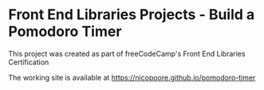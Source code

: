 # Front End Libraries Projects - Build a Pomodoro Timer

This project was created as part of freeCodeCamp's Front End Libraries Certification

The working site is available at https://nicopoore.github.io/pomodoro-timer
